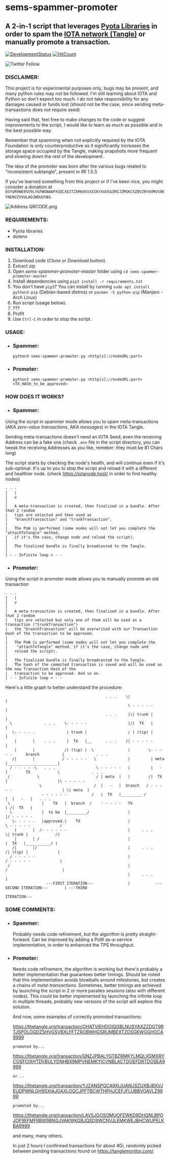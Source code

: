 # sems-spammer-promoter

## A 2-in-1 script that leverages [Pyota Libraries](https://github.com/iotaledger/iota.lib.py) in order to spam the [IOTA network (Tangle)](http://tangle.glumb.de/) or manually promote a transaction.

[![DevelopmentStatus](https://img.shields.io/badge/Development-Paused-yellow.svg)](https://img.shields.io/badge/Development-Paused-yellow.svg)
[![HitCount](http://hits.dwyl.io/Mrcuve0/IOTA-sems-spammer-promoter.svg)](http://hits.dwyl.io/Mrcuve0/IOTA-sems-spammer-promoter)

![Twitter Follow](https://img.shields.io/twitter/follow/Mrcuve0?label=Follow%20Me%21%20%40Mrcuve0&style=social)

### DISCLAIMER:
This project is for experimental purposes only, bugs may be present, and many python rules may not be followed. I'm still learning about IOTA and Python so don't expect too much.
I do not take responsibility for any damages caused or funds lost (should not be the case, since sending meta-transactions does not require seed)

Having said that, feel free to make changes to the code or suggest improvements to the script, I would like to learn as much as possible and in the best possible way.

Remember that spamming when not explicitly required by the IOTA Foundation is only counterproductive as it significantly increases the storage space occupied by the Tangle, making snapshots more frequent and slowing down the rest of the development.

The idea of the promoter was born after the various bugs related to "inconsistent subtangle", present in IRI 1.5.3.

If you've learned something from this project or if I've been nice, you might consider a donation at ```OSYUR9NE9SV9LYGFWOAWAPXSQCXEITZXRKHSVSXIKYXUUSGIMIJZMSKCXZBVZRYUVMVS9KYNENVZVVULADJWOUUYBX```.

![Address QRCODE.png](https://github.com/Mrcuve0/sems-spammer-promoter/blob/master/Address%20QRCODE.png)

### REQUIREMENTS:   
* Pyota libraries
* dotenv

### INSTALLATION:

1. Download code (*Clone or Download* button).
2. Extract zip
3. Open *sems-spammer-promoter-master* folder using ```cd sems-spammer-promoter-master```
4. Install dependencies using ```pip3 install -r requirements.txt```
5. You don't have ```pip3```? You can install by running ```sudo apt install python3-pip``` (Debian-based distros) or ```pacman -S python-pip``` (Manjaro - Arch Linux)
6. Run script (usage below).
7. ???
8. Profit
9. Use ```Ctrl-C``` in order to stop the script.
### USAGE:
* ### Spammer:

    ```python3 sems-spammer-promoter.py <http[s]://nodeURL:port>```

* ### Promoter:
    ```python3 sems-spammer-promoter.py <http[s]://nodeURL:port> <TX_HASH_to_be_approved>```

### HOW DOES IT WORKS?

* ### Spammer:
Using the script in spammer mode allows you to spam meta-transactions (AKA *zero-value transactions*, AKA *messages*) in the IOTA Tangle. 

Sending meta-transactions doesn't need an IOTA Seed, even the receiving Address can be a fake one (check ```.env``` file in the script directory, you can tweak the receiving Addresses as you like, remeber: they must be 81 Chars long)

The script starts by checking the node's health, and will continue even if it's sub-optimal. It's up to you to stop the script and reload it with a different and healthier node. (check https://iotanode.host/ in order to find healthy nodes)
```
- - -
|   |
|   v
|   
|   A meta-transaction is created, then finalized in a bundle. After that 2 random 
|   tips are selected and then used as
|   "branchTransaction" and "trunkTransaction".
|
|   The PoW is performed (some nodes will not let you complete the "attachToTangle" method, 
|   if it's the case, change node and reload the script).
|   
|   The finalized bundle is finally broadcasted to the Tangle.
|
| - - Infinite loop < - -
```

* ### Promoter:
Using the script in promoter mode allows you to manually promote an old transaction


```
- - -
|   |
|   v
|   
|   A meta-transaction is created, then finalized in a bundle. After that 2 random 
|   tips are selected but only one of them will be used as a transaction ("trunkTransaction")
|   the "branchTransaction" will be overwrited with our Transaction Hash of the transaction to be approved.
|
|   The PoW is performed (some nodes will not let you complete the 
|    "attachToTangle" method, if it's the case, change node and
|   reload the script).
|   
|   The finalized bundle is finally broadcasted to the Tangle.
|   The hash of the commited transaction is saved and will be used as the new Transaction Hash of the 
|   transaction to be approved. And so on.
| - - Infinite loop < - -
```

Here's a little graph to better understand the procedure:

```                      
                                            . . .    \|                                        |
                                                      \ - - - - -                              |
                                            . . .     |\| trunk |                              |
  \              . . .    \- - - - -                  |/|  TX   |                              |
   \- - - - -              | trunk |                  / | (tip) |                              |
    |       |    . . .     |  TX   |__      . . .    /| - - - - -                              |
    |       |             /| (tip) |  \               |        \- - - - -      branch          |              . . . 
   /|       |            / - - - - -   \              |         | meta  |______________________|
  / - - - - -\   . . .                  \ - - - - -   |         |   -   |        TX            \              . . .
 /            \                         / | meta  |   |        /|  TX   |                      |\ - - - - -
               \                       /  |   -   |  branch   / - - - - -                      | \| meta  |
                - - - - - -           /   |  TX   |_________ /                                 |  |   -   |   . . . 
 \              |    TX   |  branch  /    - - - - -   TX                                       | /|  TX   |
  \             |  to be  |_________/                 |                                        |/ - - - - -
   \- - - - -   |approved.|    TX                     |                \ - - - - -             /
    |       |  /- - - - - -                           |     . . .       \| trunk |            /|
    |       | /                                       |                  |  TX   |___________/ |
   /|       |/                                        |     . . .       /| (tip) |             |
  / - - - - -                                         |                / - - - - -             |
 /                                                    |               /                        |
                                                      |     . . .                              |
                  ---FIRST ITERATION---               |           ---SECOND ITERATION---       | ---THIRD 
                                                                                                  ITERATION---
```                                                                                        

### SOME COMMENTS:

* ### Spammer:
    Probably needs code refinement, but the algorithm is pretty straight-forward.
    Can be improved by adding a PoW as-a-service implementation, in order to enhanced the TPS throughput.

* ### Promoter:
    Needs code refinement, the algorithm is working but there's probably a better implementation that guarantees better timings. Should be noted that this implementation avoids blowballs around milestones, but creates a chains of *meta-transactions*.
    Sometimes, better timings are achieved by launching the script in 2 or more paralles sessions (also with different nodes). This could be better implemented by launching the infinite loop in multiple threads, probably new versions of the script will explore this solution.

    And now, some examples of correctly promoted transactions:

    https://thetangle.org/transaction/OHATVIEHDOIQGBLNUSYAXZZDGT9RTJSPOLOQDZSHVGSVBXLFFTZROBWHGSRUMBEXTZOSGKWGGHOCA9999
    
    ```promoted by... ```
    
    https://thetangle.org/transaction/QNZJPBALYGTBZRMKYLMQLVGMXRYCOSFCIXHTDVBULYDNHBX9MPVNEMKYICVNBLACTDOEFDRTDOSEA9999

    ```or...```

    https://thetangle.org/transaction/YJZANSPQCA9XIJUAWJSZUXBJBXVJEUDPWNLGH9SXIAJGAXLOQCJPFTBCWTHPHJCEFJFLUBBVOAVLZ9999

    ```promoted by... ```

    https://thetangle.org/transaction/LAVSJGOSOMUOFEWKD9DHQNLBPOJOF9EFMFRBW9BNGJVAKWKGBJQSD9WCNVJLEMKWEJBHCWUPELKBA9999

    and many, many others. 
    
    In just 2 hours I confirmed transactions for about 4Gi, randomly picked between pending transactions found on https://tanglemonitor.com/.